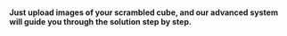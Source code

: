 #### Just upload images of your scrambled cube, and our advanced system will guide you through the solution step by step.
